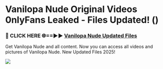 # Vanilopa Nude Original Videos 0nlyFans Leaked - Files Updated! ()

<h3>🔴 CLICK HERE 🌐==►► <a href="https://tinyurl.com/2p9ay9w9" rel="nofollow">Vanilopa Nude Updated Files</a></h3>

Get Vanilopa Nude and all content. Now you can access all videos and pictures of Vanilopa Nude. New Updated Files 2025!

[![](https://i.imgur.com/KQgVmj3.gif)](https://tinyurl.com/2p9ay9w9)
